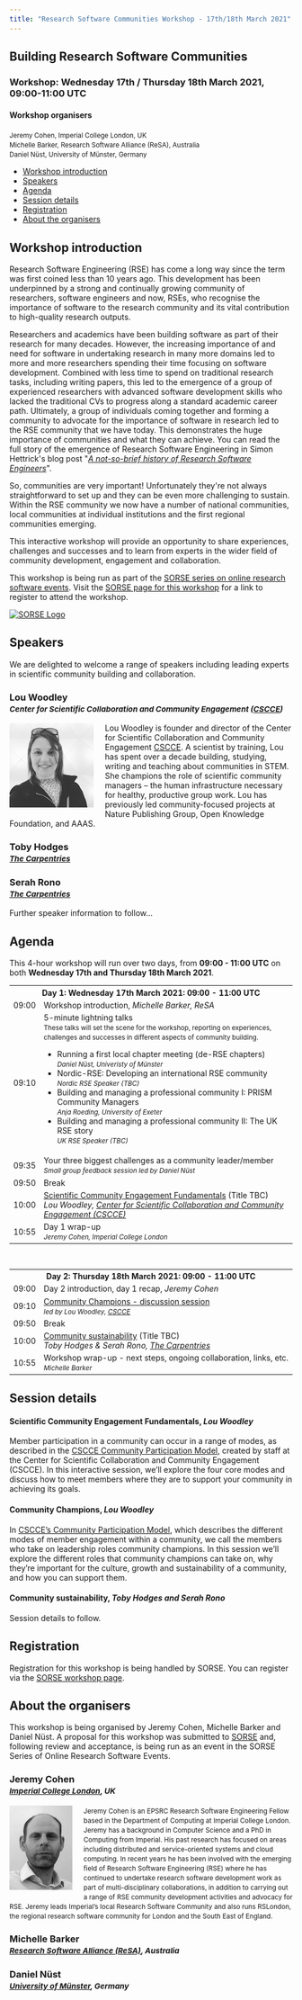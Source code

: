 ```yaml
---
title: "Research Software Communities Workshop - 17th/18th March 2021"
---
```


## Building Research Software Communities

### **Workshop:** Wednesday 17th / Thursday 18th March 2021, 09:00-11:00 UTC

#### Workshop organisers

<small>Jeremy Cohen, Imperial College London, UK</small><br/>
<small>Michelle Barker, Research Software Alliance (ReSA), Australia</small><br/>
<small>Daniel Nüst, University of Münster, Germany</small><br/>

- [Workshop introduction](#workshop-introduction)
- [Speakers](#speakers)
- [Agenda](#agenda)
- [Session details](#session-details)
- [Registration](#registration)
- [About the organisers](#about-the-organisers)

## Workshop introduction

Research Software Engineering (RSE) has come a long way since the term was first coined less than 10 years ago. This development has been underpinned by a strong and continually growing community of researchers, software engineers and now, RSEs, who recognise the importance of software to the research community and its vital contribution to high-quality research outputs.

Researchers and academics have been building software as part of their research for many decades. However, the increasing importance of and need for software in undertaking research in many more domains led to more and more researchers spending their time focusing on software development. Combined with less time to spend on traditional research tasks, including writing papers, this led to the emergence of a group of experienced researchers with advanced software development skills who lacked the traditional CVs to progress along a standard academic career path. Ultimately, a group of individuals coming together and forming a community to advocate for the importance of software in research led to the RSE community that we have today. This demonstrates the huge importance of communities and what they can achieve. You can read the full story of the emergence of Research Software Engineering in Simon Hettrick's blog post "[_A not-so-brief history of Research Software Engineers_](https://www.software.ac.uk/blog/2016-08-17-not-so-brief-history-research-software-engineers-0)".

So, communities are very important! Unfortunately they're not always straightforward to set up and they can be even more challenging to sustain. Within the RSE community we now have a number of national communities, local communities at individual institutions and the first regional communities emerging.

This interactive workshop will provide an opportunity to share experiences, challenges and successes and to learn from experts in the wider field of community development, engagement and collaboration.

This workshop is being run as part of the [SORSE series on online research software events](https://sorse.github.io). Visit the [SORSE page for this workshop](https://sorse.github.io/programme/workshops/event-031/) for a link to register to attend the workshop.

[![SORSE Logo](https://sorse.github.io/assets/images/logo.png)](https://sorse.github.io)

## Speakers

We are delighted to welcome a range of speakers including leading experts in scientific community building and collaboration.

### Lou Woodley<br/><small>_Center for Scientific Collaboration and Community Engagement ([CSCCE](https://www.cscce.org/))_</small>

<img src="/assets/images/louwoodley.jpg" width="150px" height="150px" style="float: left; margin-right: 20px; margin-bottom: 5px;">

Lou Woodley is founder and director of the Center for Scientific Collaboration and Community Engagement [CSCCE](https://www.cscce.org/). A scientist by training, Lou has spent over a decade building, studying, writing and teaching about communities in STEM. She champions the role of scientific community managers – the human infrastructure necessary for healthy, productive group work. Lou has previously led community-focused projects at Nature Publishing Group, Open Knowledge Foundation, and AAAS.

### Toby Hodges<br/><small>_[The Carpentries](https://carpentries.org/)_</small>

### Serah Rono<br/><small>_[The Carpentries](https://carpentries.org/)_</small>

Further speaker information to follow...

## Agenda

This 4-hour workshop will run over two days, from **09:00 - 11:00 UTC** on both **Wednesday 17th and Thursday 18th March 2021**.

<table>
    <tr>
        <th colspan="2">Day 1: Wednesday 17th March 2021: 09:00 - 11:00 UTC</th>
    </tr>
    <tr>
        <td>09:00</td>
        <td>Workshop introduction, <em>Michelle Barker, ReSA</em></td>
    </tr>
    <tr>
        <td>09:10</td>
        <td>
            5-minute lightning talks<br/><small>These talks will set the scene for the workshop, reporting on experiences, challenges and successes in different aspects of community building.</small>
            <ul>
                <li>Running a first local chapter meeting (de-RSE chapters)<br/><em><small>Daniel Nüst, Univeristy of Münster</small></em></li>
                <li>Nordic-RSE: Developing an international RSE community<br/><em><small>Nordic RSE Speaker (TBC)</small></em></li>
                <li>Building and managing a professional community I: PRISM Community Managers<br/><em><small>Anja Roeding, University of Exeter</small></em></li>
                <li>Building and managing a professional community II: The UK RSE story<br/><em><small>UK RSE Speaker (TBC)</small></em></li>
            </ul>
        </td>
    </tr>
    <tr>
        <td>09:35</td>
        <td>
            Your three biggest challenges as a community leader/member<br/>
            <em><small>Small group feedback session led by Daniel Nüst</small></em>
        </td>
    </tr>
    <tr>
        <td>09:50</td>
        <td>Break</td>
    </tr>
    <tr>
        <td>10:00</td>
        <td><a href="#engagement-fundamentals">Scientific Community Engagement Fundamentals</a> (Title TBC)<br/><em>Lou Woodley, <a href="https://www.cscce.org" target="_blank" rel="noreferrer noopener">Center for Scientific Collaboration and Community Engagement (CSCCE)</a></em></td>
    </tr>
    <tr>
        <td>10:55</td>
        <td>Day 1 wrap-up<br/><small><em>Jeremy Cohen, Imperial College London</em></small></td>
    </tr>
</table>
<br/>

<table>
    <tr>
        <th colspan="2">Day 2: Thursday 18th March 2021: 09:00 - 11:00 UTC</th>
    </tr>
    <tr>
        <td>09:00</td>
        <td>Day 2 introduction, day 1 recap, <em>Jeremy Cohen</em></td>
    </tr>
    <tr>
        <td>09:10</td>
        <td>
            <a href="#champions">Community Champions - discussion session</a><br/>
            <em><small>led by Lou Woodley, <a href="https://www.cscce.org" target="_blank" rel="noreferrer noopener">CSCCE</a></small></em>
        </td>
    </tr>
    <tr>
        <td>09:50</td>
        <td>Break</td>
    </tr>
    <tr>
        <td>10:00</td>
        <td>
            <a href="#sustainability">Community sustainability</a> (Title TBC)<br/>
            <em>Toby Hodges &amp; Serah Rono, <a href="https://carpentries.org" target="_blank" rel="noreferrer noopener">The Carpentries</a></em></td>
    </tr>
    <tr>
        <td>10:55</td>
        <td>Workshop wrap-up - next steps, ongoing collaboration, links, etc.<br/><small><em>Michelle Barker</em></small></td>
    </tr>
</table>

## Session details

<div id="engagement-fundamentals"></div>

#### Scientific Community Engagement Fundamentals, _Lou Woodley_

Member participation in a community can occur in a range of modes, as described in the [CSCCE Community Participation Model](https://zenodo.org/record/3997802#.YDOdfWNOlpQ), created by staff at the Center for Scientific Collaboration and Community Engagement (CSCCE). In this interactive session, we’ll explore the four core modes and discuss how to meet members where they are to support your community in achieving its goals.


<div id="champions"></div>

#### Community Champions, _Lou Woodley_

 In [CSCCE’s Community Participation Model](https://zenodo.org/record/3997802#.YDOdfWNOlpQ), which describes the different modes of member engagement within a community, we call the members who take on leadership roles community champions. In this session we’ll explore the different roles that community champions can take on, why they’re important for the culture, growth and sustainability of a community, and how you can support them.


<div id="sustainability"></div>

#### Community sustainability, _Toby Hodges and Serah Rono_

Session details to follow.

## Registration

Registration for this workshop is being handled by SORSE. You can register via the [SORSE workshop page](https://sorse.github.io/programme/workshops/event-031/).

## About the organisers

This workshop is being organised by Jeremy Cohen, Michelle Barker and Daniel Nüst. A proposal for this workshop was submitted to [SORSE](https://sorse.github.io/) and, following review and acceptance, is being run as an event in the SORSE Series of Online Research Software Events.

### Jeremy Cohen<br/><small>_[Imperial College London](https://www.imperial.ac.uk), UK_</small>

<img src="/assets/images/jc.jpg" width="112px" height="150px" style="float: left; margin-right: 20px; margin-bottom: 5px;">

 <small>Jeremy Cohen is an EPSRC Research Software Engineering Fellow based in the Department of Computing at Imperial College London. Jeremy has a background in Computer Science and a PhD in Computing from Imperial. His past research has focused on areas including distributed and service-oriented systems and cloud computing. In recent years he has been involved with the emerging field of Research Software Engineering (RSE) where he has continued to undertake research software development work as part of multi-disciplinary collaborations, in addition to carrying out a range of RSE community development activities and advocacy for RSE. Jeremy leads Imperial’s local Research Software Community and also runs RSLondon, the regional research software community for London and the South East of England.</small>

### Michelle Barker<br/><small>_[Research Software Alliance (ReSA)](https://www.researchsoft.org/), Australia_</small>

### Daniel Nüst<br/><small>_[University of Münster](https://www.uni-muenster.de/en/), Germany_</small>